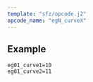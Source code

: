 ```yaml
---
template: "sfz/opcode.j2"
opcode_name: "egN_curveX"
---
```

## Example

```sfz
eg01_curve1=10
eg01_curve2=11
```
